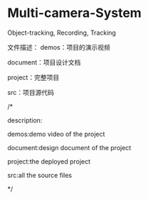 # Multi-camera-System
Object-tracking, Recording, Tracking

文件描述：
demos：项目的演示视频

document：项目设计文档

project：完整项目

src：项目源代码


/*

description:

demos:demo video of the project

document:design document of the project

project:the deployed project

src:all the source files

*/
